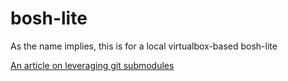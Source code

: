 # bosh-lite

As the name implies, this is for a local virtualbox-based bosh-lite

[An article on leveraging git submodules](https://chrisjean.com/git-submodules-adding-using-removing-and-updating/)
